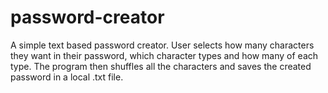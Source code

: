 # password-creator

A simple text based password creator.
User selects how many characters they want in their password, which character types and how many of each type.
The program then shuffles all the characters and saves the created password in a local .txt file.
